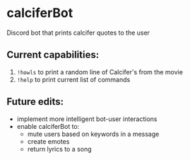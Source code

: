 # calciferBot
Discord bot that prints calcifer quotes to the user

## Current capabilities:
1. `!howls` to print a random line of Calcifer's from the movie
2. `!help` to print current list of commands

## Future edits:
- implement more intelligent bot-user interactions
- enable calciferBot to:
  - mute users based on keywords in a message
  - create emotes
  - return lyrics to a song
